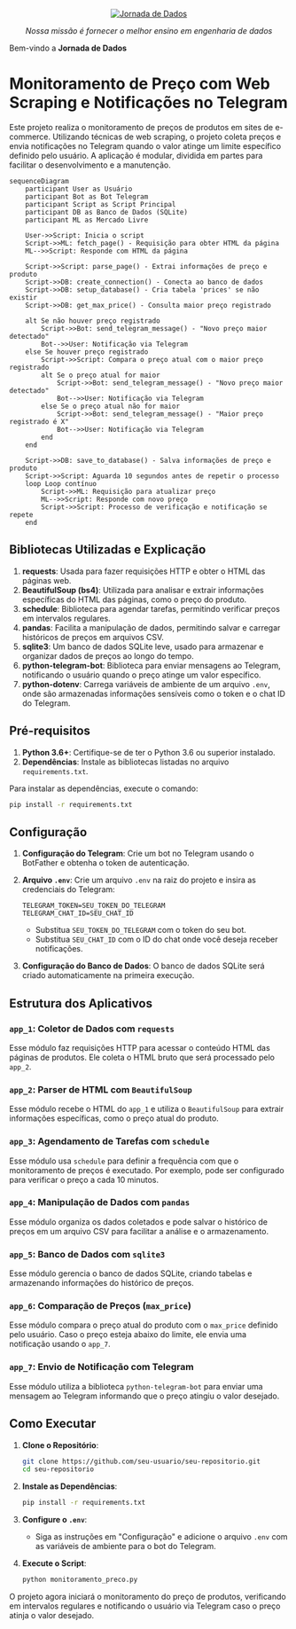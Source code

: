  
<p align="center">
  <a href="https://suajornadadedados.com.br/"><img src="https://github.com/lvgalvao/data-engineering-roadmap/raw/main/pics/logo.png" alt="Jornada de Dados"></a>
</p>
<p align="center">
    <em>Nossa missão é fornecer o melhor ensino em engenharia de dados</em>
</p>

Bem-vindo a **Jornada de Dados**

# Monitoramento de Preço com Web Scraping e Notificações no Telegram

Este projeto realiza o monitoramento de preços de produtos em sites de e-commerce. Utilizando técnicas de web scraping, o projeto coleta preços e envia notificações no Telegram quando o valor atinge um limite específico definido pelo usuário. A aplicação é modular, dividida em partes para facilitar o desenvolvimento e a manutenção.

```mermaid
sequenceDiagram
    participant User as Usuário
    participant Bot as Bot Telegram
    participant Script as Script Principal
    participant DB as Banco de Dados (SQLite)
    participant ML as Mercado Livre

    User->>Script: Inicia o script
    Script->>ML: fetch_page() - Requisição para obter HTML da página
    ML-->>Script: Responde com HTML da página

    Script->>Script: parse_page() - Extrai informações de preço e produto
    Script->>DB: create_connection() - Conecta ao banco de dados
    Script->>DB: setup_database() - Cria tabela 'prices' se não existir
    Script->>DB: get_max_price() - Consulta maior preço registrado

    alt Se não houver preço registrado
        Script->>Bot: send_telegram_message() - "Novo preço maior detectado"
        Bot-->>User: Notificação via Telegram
    else Se houver preço registrado
        Script->>Script: Compara o preço atual com o maior preço registrado
        alt Se o preço atual for maior
            Script->>Bot: send_telegram_message() - "Novo preço maior detectado"
            Bot-->>User: Notificação via Telegram
        else Se o preço atual não for maior
            Script->>Bot: send_telegram_message() - "Maior preço registrado é X"
            Bot-->>User: Notificação via Telegram
        end
    end

    Script->>DB: save_to_database() - Salva informações de preço e produto
    Script->>Script: Aguarda 10 segundos antes de repetir o processo
    loop Loop contínuo
        Script->>ML: Requisição para atualizar preço
        ML-->>Script: Responde com novo preço
        Script->>Script: Processo de verificação e notificação se repete
    end
```

## Bibliotecas Utilizadas e Explicação

1. **requests**: Usada para fazer requisições HTTP e obter o HTML das páginas web.
2. **BeautifulSoup (bs4)**: Utilizada para analisar e extrair informações específicas do HTML das páginas, como o preço do produto.
3. **schedule**: Biblioteca para agendar tarefas, permitindo verificar preços em intervalos regulares.
4. **pandas**: Facilita a manipulação de dados, permitindo salvar e carregar históricos de preços em arquivos CSV.
5. **sqlite3**: Um banco de dados SQLite leve, usado para armazenar e organizar dados de preços ao longo do tempo.
6. **python-telegram-bot**: Biblioteca para enviar mensagens ao Telegram, notificando o usuário quando o preço atinge um valor específico.
7. **python-dotenv**: Carrega variáveis de ambiente de um arquivo `.env`, onde são armazenadas informações sensíveis como o token e o chat ID do Telegram.

## Pré-requisitos

1. **Python 3.6+**: Certifique-se de ter o Python 3.6 ou superior instalado.
2. **Dependências**: Instale as bibliotecas listadas no arquivo `requirements.txt`.

Para instalar as dependências, execute o comando:
```bash
pip install -r requirements.txt
```

## Configuração

1. **Configuração do Telegram**: Crie um bot no Telegram usando o BotFather e obtenha o token de autenticação.
2. **Arquivo `.env`**: Crie um arquivo `.env` na raiz do projeto e insira as credenciais do Telegram:
   ```
   TELEGRAM_TOKEN=SEU_TOKEN_DO_TELEGRAM
   TELEGRAM_CHAT_ID=SEU_CHAT_ID
   ```
   - Substitua `SEU_TOKEN_DO_TELEGRAM` com o token do seu bot.
   - Substitua `SEU_CHAT_ID` com o ID do chat onde você deseja receber notificações.

3. **Configuração do Banco de Dados**: O banco de dados SQLite será criado automaticamente na primeira execução.

## Estrutura dos Aplicativos

### `app_1`: Coletor de Dados com `requests`
Esse módulo faz requisições HTTP para acessar o conteúdo HTML das páginas de produtos. Ele coleta o HTML bruto que será processado pelo `app_2`.

### `app_2`: Parser de HTML com `BeautifulSoup`
Esse módulo recebe o HTML do `app_1` e utiliza o `BeautifulSoup` para extrair informações específicas, como o preço atual do produto.

### `app_3`: Agendamento de Tarefas com `schedule`
Esse módulo usa `schedule` para definir a frequência com que o monitoramento de preços é executado. Por exemplo, pode ser configurado para verificar o preço a cada 10 minutos.

### `app_4`: Manipulação de Dados com `pandas`
Esse módulo organiza os dados coletados e pode salvar o histórico de preços em um arquivo CSV para facilitar a análise e o armazenamento.

### `app_5`: Banco de Dados com `sqlite3`
Esse módulo gerencia o banco de dados SQLite, criando tabelas e armazenando informações do histórico de preços.

### `app_6`: Comparação de Preços (`max_price`)
Esse módulo compara o preço atual do produto com o `max_price` definido pelo usuário. Caso o preço esteja abaixo do limite, ele envia uma notificação usando o `app_7`.

### `app_7`: Envio de Notificação com Telegram
Esse módulo utiliza a biblioteca `python-telegram-bot` para enviar uma mensagem ao Telegram informando que o preço atingiu o valor desejado.

## Como Executar

1. **Clone o Repositório**:
   ```bash
   git clone https://github.com/seu-usuario/seu-repositorio.git
   cd seu-repositorio
   ```

2. **Instale as Dependências**:
   ```bash
   pip install -r requirements.txt
   ```

3. **Configure o `.env`**:
   - Siga as instruções em "Configuração" e adicione o arquivo `.env` com as variáveis de ambiente para o bot do Telegram.

4. **Execute o Script**:
   ```bash
   python monitoramento_preco.py
   ```

O projeto agora iniciará o monitoramento do preço de produtos, verificando em intervalos regulares e notificando o usuário via Telegram caso o preço atinja o valor desejado.